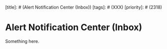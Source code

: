 [title]: # (Alert Notification Center (Inbox))
[tags]: # (XXX)
[priority]: # (2318)
# Alert Notification Center (Inbox)
Something here.
